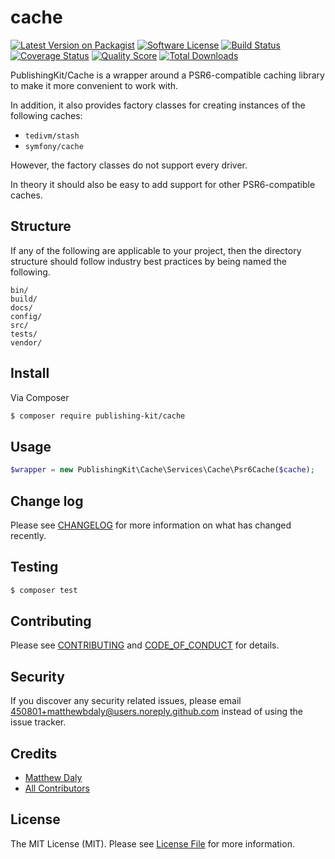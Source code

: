# cache

[![Latest Version on Packagist][ico-version]][link-packagist]
[![Software License][ico-license]](LICENSE.md)
[![Build Status][ico-travis]][link-travis]
[![Coverage Status][ico-scrutinizer]][link-scrutinizer]
[![Quality Score][ico-code-quality]][link-code-quality]
[![Total Downloads][ico-downloads]][link-downloads]

PublishingKit/Cache is a wrapper around a PSR6-compatible caching library to make it more convenient to work with.

In addition, it also provides factory classes for creating instances of the following caches:

* `tedivm/stash`
* `symfony/cache`

However, the factory classes do not support every driver.

In theory it should also be easy to add support for other PSR6-compatible caches.

## Structure

If any of the following are applicable to your project, then the directory structure should follow industry best practices by being named the following.

```
bin/        
build/
docs/
config/
src/
tests/
vendor/
```


## Install

Via Composer

``` bash
$ composer require publishing-kit/cache
```

## Usage

``` php
$wrapper = new PublishingKit\Cache\Services\Cache\Psr6Cache($cache);
```

## Change log

Please see [CHANGELOG](CHANGELOG.md) for more information on what has changed recently.

## Testing

``` bash
$ composer test
```

## Contributing

Please see [CONTRIBUTING](CONTRIBUTING.md) and [CODE_OF_CONDUCT](CODE_OF_CONDUCT.md) for details.

## Security

If you discover any security related issues, please email 450801+matthewbdaly@users.noreply.github.com instead of using the issue tracker.

## Credits

- [Matthew Daly][link-author]
- [All Contributors][link-contributors]

## License

The MIT License (MIT). Please see [License File](LICENSE.md) for more information.

[ico-version]: https://img.shields.io/packagist/v/publishing-kit/cache.svg?style=flat-square
[ico-license]: https://img.shields.io/badge/license-MIT-brightgreen.svg?style=flat-square
[ico-travis]: https://img.shields.io/travis/publishing-kit/cache/master.svg?style=flat-square
[ico-scrutinizer]: https://img.shields.io/scrutinizer/coverage/g/publishing-kit/cache.svg?style=flat-square
[ico-code-quality]: https://img.shields.io/scrutinizer/g/publishing-kit/cache.svg?style=flat-square
[ico-downloads]: https://img.shields.io/packagist/dt/publishing-kit/cache.svg?style=flat-square

[link-packagist]: https://packagist.org/packages/publishing-kit/cache
[link-travis]: https://travis-ci.org/publishing-kit/cache
[link-scrutinizer]: https://scrutinizer-ci.com/g/publishing-kit/cache/code-structure
[link-code-quality]: https://scrutinizer-ci.com/g/publishing-kit/cache
[link-downloads]: https://packagist.org/packages/publishing-kit/cache
[link-author]: https://github.com/matthewbdaly
[link-contributors]: ../../contributors
